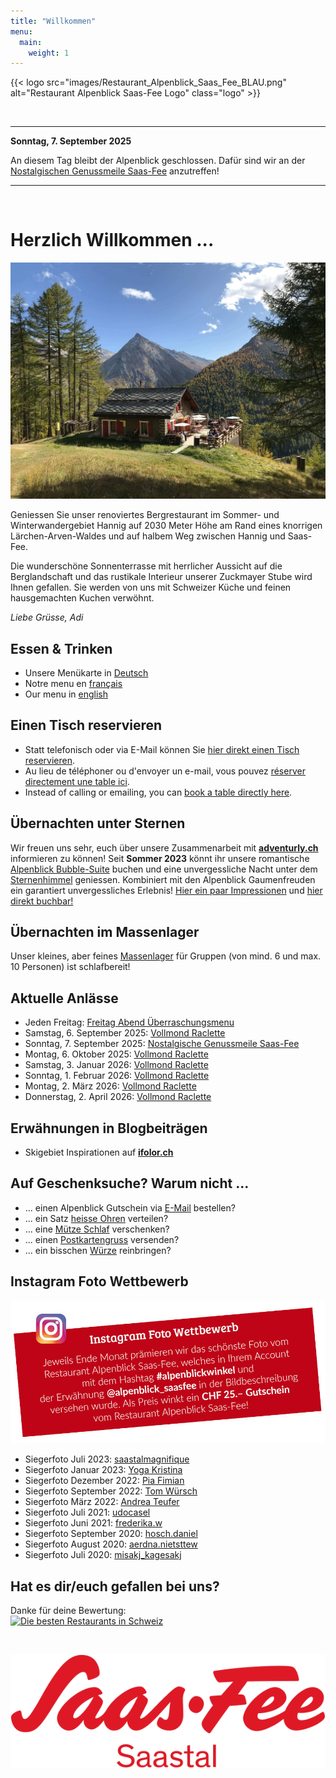 ```yaml
---
title: "Willkommen"
menu:
  main:
    weight: 1
---
```

<!-- Ein-/Auskommentieren: Ctrl + K und gleich Ctrl + C -->

{{< logo src="images/Restaurant_Alpenblick_Saas_Fee_BLAU.png" alt="Restaurant Alpenblick Saas-Fee Logo" class="logo" >}}

<!-- {{< logo src="images/Restaurant_Alpenblick_Saas_Fee_Weihnachten.png" alt="Restaurant Alpenblick Saas-Fee Logo" class="logo" >}} -->

<!-- ---
Normaler Text zwischen Linien<br>
**Fetter Text zwischen Linien**

--- -->



<br>

---

**Sonntag, 7. September 2025**

An diesem Tag bleibt der Alpenblick geschlossen. Dafür sind wir an der <a href="https://www.saas-fee.ch/de/events/top-events-im-sommer/nostalgische-genussmeile" target="_blank"> Nostalgischen Genussmeile Saas-Fee</a> anzutreffen!

---

<br>



<!-- 
Saisonschluss esch am Sonntig 26.Oktober Wintersaisonstart Freitag 12.Dezember.

**Saisonende**<br>
Wir geniessen mit euch noch bis und mit **Sonntag, XYZ. April 202X** die Wintersaison. 


**Saisonende und Start Sommersaison**<br>
Wir geniessen mit euch noch bis und mit **Sonntag, XYZ. April 202X** die Wintersaison. 

Am **Donnerstag, XYZ. Juni 202X** freuen wir uns, mit euch in die Sommersaison 202X starten zu dürfen! 


**Start Sommersaison**<br>
Wir freuen uns sehr, euch nach der Zwischensaison ab **Samstag, XYZ. Juni 202X** wieder bei uns im Restaurant Alpenblick begrüssen und verwöhnen zu dürfen!



**Saisonende**<br>
Wir geniessen mit euch noch bis und mit **Sonntag, XYZ. Oktober 202X** die Sommersaison. 


**Saisonende und Start Wintersaison**<br>
Wir geniessen mit euch noch bis und mit **Sonntag, XYZ. Oktober 202X** die Sommersaison. 

Am **Freitag, XYZ. Dezember 202X**, freuen wir uns, mit euch in die Wintersaison starten zu dürfen!


**Start Wintersaison**<br>
Am **Freitag, XYZ. Dezember 202X**, freuen wir uns, mit euch in die Wintersaison starten zu dürfen!



**Geschlossene Gesellschaft am Samstag, XYZ. August 202X**<br>
Gerne bedienen wir euch am Sonntag, XYZ. August 202X wieder wie gewohnt.

**Closed society on Saturday, XYZ August 202X**<br>
We will be happy to serve you again as usual on Sunday, XYZ August 202X.

**Société fermée le samedi XYZ août 202X**<br>
C'est avec plaisir que nous vous servirons à nouveau le dimanche XYZ août 202X comme d'habitude.
-->



# Herzlich Willkommen ...
![Alpenblick](images/Alpenblick_Ansicht_13.jpg "Alpenblick")
<!-- 
![Alpenblick](images/Alpenblick_Ansicht_16.jpg "Alpenblick") -> WINTER
![Alpenblick](images/Alpenblick_Ansicht_13.jpg "Alpenblick") -> SOMMER
![Alpenblick](images/Alpenblick_Herbst_2023_01.jpg "Alpenblick") -> HERBST
 -->

Geniessen Sie unser renoviertes Bergrestaurant im Sommer- und Winterwandergebiet Hannig auf 2030 Meter Höhe am Rand eines knorrigen Lärchen-Arven-Waldes und auf halbem Weg zwischen Hannig und Saas-Fee. 

Die wunderschöne Sonnenterrasse mit herrlicher Aussicht auf die Berglandschaft und das rustikale Interieur unserer Zuckmayer Stube wird Ihnen gefallen. Sie werden von uns mit Schweizer Küche und feinen hausgemachten Kuchen verwöhnt.

_Liebe Grüsse, Adi_


## Essen & Trinken
* Unsere Menükarte in <a href="images/Alpenblick_Menukarte_QR_Code_DE.pdf" target="_blank">Deutsch</a>
* Notre menu en <a href="images/Alpenblick_Menukarte_QR_Code_FR.pdf" target="_blank">français</a>
* Our menu in <a href="images/Alpenblick_Menukarte_QR_Code_EN.pdf" target="_blank">english</a>


## Einen Tisch reservieren
* Statt telefonisch oder via E-Mail können Sie <a href="https://reserve.foratable.com?restaurantHash=3be5e5e9c7df6d02cb707c204c71a1ba" target="_blank">hier direkt einen Tisch reservieren</a>.
* Au lieu de téléphoner ou d'envoyer un e-mail, vous pouvez <a href="https://reserve.foratable.com?restaurantHash=3be5e5e9c7df6d02cb707c204c71a1ba" target="_blank">réserver directement une table ici</a>.
* Instead of calling or emailing, you can <a href="https://reserve.foratable.com?restaurantHash=3be5e5e9c7df6d02cb707c204c71a1ba" target="_blank">book a table directly here</a>.


## Übernachten unter Sternen
Wir freuen uns sehr, euch über unsere Zusammenarbeit mit **<a href="https://www.adventurly.ch" target="_blank">adventurly.ch</a>** informieren zu können! Seit **Sommer 2023** könnt ihr unsere romantische <a href="images/Alpenblick_Bubble-Suite_Tag.jpg" target="_blank">Alpenblick Bubble-Suite</a> buchen und eine unvergessliche Nacht unter dem <a href="images/Alpenblick_Bubble-Suite_Nacht.jpg" target="_blank">Sternenhimmel</a> geniessen. Kombiniert mit den Alpenblick Gaumenfreuden ein garantiert unvergessliches Erlebnis! <a href="https://www.alpenblick-saasfee.ch/gallery/" target="_blank">Hier ein paar Impressionen</a> und <a href="https://adventurly.ch/unterkuenfte/bubble-suite-saas-fee/" target="_blank">hier direkt buchbar!</a>


## Übernachten im Massenlager
Unser kleines, aber feines <a href="images/Alpenblick_Flyer_Uebernachten_2022.jpg" target="_blank">Massenlager</a> für Gruppen (von mind. 6 und max. 10 Personen) ist schlafbereit!


## Aktuelle Anlässe
* Jeden Freitag: <a href="images/Alpenblick_Flyer_Freitag_Abend_Menu_2020.jpg" target="_blank"> Freitag Abend Überraschungsmenu</a>
* Samstag, 6. September 2025: <a href="images/Alpenblick_Flyer_Vollmond_Raclette_Plausch.jpg" target="_blank"> Vollmond Raclette</a>
* Sonntag, 7. September 2025: <a href="https://www.saas-fee.ch/de/events/top-events-im-sommer/nostalgische-genussmeile" target="_blank"> Nostalgische Genussmeile Saas-Fee</a>
* Montag, 6. Oktober 2025: <a href="images/Alpenblick_Flyer_Vollmond_Raclette_Plausch.jpg" target="_blank"> Vollmond Raclette</a>
* Samstag, 3. Januar 2026: <a href="images/Alpenblick_Flyer_Vollmond_Raclette_Plausch.jpg" target="_blank"> Vollmond Raclette</a>
* Sonntag, 1. Februar 2026: <a href="images/Alpenblick_Flyer_Vollmond_Raclette_Plausch.jpg" target="_blank"> Vollmond Raclette</a>
* Montag, 2. März 2026: <a href="images/Alpenblick_Flyer_Vollmond_Raclette_Plausch.jpg" target="_blank"> Vollmond Raclette</a>
* Donnerstag, 2. April 2026: <a href="images/Alpenblick_Flyer_Vollmond_Raclette_Plausch.jpg" target="_blank"> Vollmond Raclette</a>

<!-- * **ZUSÄTZLICH: AUSGEBUCHT – Donnerstag, 13. März 2025: <a href="images/Alpenblick_Flyer_Vollmond_Raclette_Plausch.jpg" target="_blank"> Vollmond Raclette</a>** -->
<!-- * AUSGEBUCHT – Sonntag, 13. April 2025: <a href="images/Alpenblick_Flyer_Vollmond_Raclette_Plausch.jpg" target="_blank"> Vollmond Raclette</a> -->
<!-- * 04. – 25. September 2022: <a href="https://www.saas-fee.ch/de/events/top-events-im-sommer/saaser-gaumengaudi" target="_blank"> Saaser Gaumengaudi</a> (-> <a href="images/Alpenblick_Flyer_Saaser_Gaumengaudi_2022.jpg" target="_blank">Unser Menü</a>) -->
<!-- * Montag, 25. Dezember 2023: <a href="images/Alpenblick_Flyer_Christmas_Fondue.jpg" target="_blank"> Christmas Fondue</a> -->
<!-- * Samstag, 24. Dezember 2022: <a href="images/Alpenblick_Flyer_Weihnachtsmenu.jpg" target="_blank"> Weihnachtsmenu</a> -->
<!-- * Ostersonntag, 20. April 2025: <a href="images/Alpenblick_Flyer_Ostern.jpg" target="_blank"> Alpenblick Ostereiersuche</a> -->
<!-- * Samstag, 19. Juli 2025: <a href="images/Alpenblick_Flyer_Hannig_Tavolata.jpg" target="_blank"> Hannig Tavolata</a> (mit dem Bergrestaurant Hannig) -->
<!-- * Sonntag, 27. Juli 2025: Ziegenfest Saas--Fee -->
<!-- * Sonntag, 27. Juli 2025: <a href="images/Alpenblick_Flyer_Ziegenfest.jpg" target="_blank"> Ziegenfest Saas--Fee</a> -->
<!-- * Freitag, 1. August 2025: <a href="images/Alpenblick_Flyer_1_August.jpg" target="_blank"> 1.-August-BBQ</a> -->
<!-- * Sonntag, 10. Juli 2022: <a href="https://www.saas-fee.ch/de/events/top-events-im-sommer/saaser-gourmet-trail" target="_blank"> Saaser Gourmet-Trail</a> -->
<!-- * Sonntag, 11. August 2024:  <a href="images/Alpenblick_Flyer_Jubiläums-Brunch.jpg" target="_blank"> Alpenblick Jubiläums-Brunch</a> -->


## Erwähnungen in Blogbeiträgen
* Skigebiet Inspirationen auf **<a href="https://www.ifolor.ch/inspirationen/skifahren-in-der-schweiz-die-besten-orte" target="_blank">ifolor.ch</a>**


## Auf Geschenksuche? Warum nicht ...
* ... einen Alpenblick Gutschein via [E-Mail](mailto:info@alpenblick-saasfee.ch?Subject=Gutscheinbestellung) bestellen? 
* ... ein Satz <a href="images/Alpenblick_Stirnband.jpg" target="_blank">heisse Ohren</a> verteilen?
* ... eine <a href="images/Alpenblick_Flyer_Uebernachten_2022.jpg" target="_blank">Mütze Schlaf</a> verschenken?
* ... einen <a href="images/Alpenblick_Postkarten.jpg" target="_blank">Postkartengruss</a> versenden?
* ... ein bisschen <a href="images/Alpenblick_Flyer_Verfeinern_2021.jpg" target="_blank">Würze</a> reinbringen?


## Instagram Foto Wettbewerb
<a href="https://www.instagram.com/alpenblick_saasfee/" target="_blank" alt="Instagram" title="Instagram"><img src="images/Alpenblick_Insta_Foto_Wettbewerb.jpg" alt="Instagram"></a>

* Siegerfoto Juli 2023: <a href="images/Alpenblick_alpenblickwinkel_23_07_saastalmagnifique.png" target="_blank"> saastalmagnifique</a>
* Siegerfoto Januar 2023: <a href="images/Alpenblick_alpenblickwinkel_23_01_yoga_kristina.png" target="_blank"> Yoga Kristina</a>
* Siegerfoto Dezember 2022: <a href="images/Alpenblick_alpenblickwinkel_22_12_fimian_pia.png" target="_blank"> Pia Fimian</a>
* Siegerfoto September 2022: <a href="images/Alpenblick_alpenblickwinkel_22_09_wuerschtom.png" target="_blank"> Tom Würsch</a>
* Siegerfoto März 2022: <a href="images/Alpenblick_alpenblickwinkel_22_03_Andrea_Teufer.png" target="_blank"> Andrea Teufer</a>
* Siegerfoto Juli 2021: <a href="images/Alpenblick_alpenblickwinkel_21_07_udocasel.png" target="_blank"> udocasel</a>
* Siegerfoto Juni 2021: <a href="images/Alpenblick_alpenblickwinkel_21_06_frederika_w.png" target="_blank"> frederika.w</a>
* Siegerfoto September 2020: <a href="images/Alpenblick_alpenblickwinkel_20_09_hosch_daniel.png" target="_blank"> hosch.daniel</a>
* Siegerfoto August 2020: <a href="images/Alpenblick_alpenblickwinkel_20_08_aerdna_nietsttew.png" target="_blank"> aerdna.nietsttew</a>
* Siegerfoto Juli 2020: <a href="images/Alpenblick_alpenblickwinkel_20_07_misakj_kagesakj.png" target="_blank"> misakj_kagesakj</a>

<!-- ## Wallis Werbeaktion – 100-Franken-Gutschein
Wir machen mit! <a href="https://www.valais.ch/de/info/landingpage/100-franken-gutschein" target="_blank"> Profitiert</a> jetzt auch bei uns:
<a href="https://www.valais.ch/de/info/landingpage/100-franken-gutschein" target="_blank" alt="Wallis Werbeaktion" title="Wallis Werbeaktion"><img src="images/Alpenblick_Wallis_Werbeaktion_100_Franken_Gutschein.jpg" alt="Wallis Werbeaktion"></a> -->


## Hat es dir/euch gefallen bei uns?
Danke für deine Bewertung:<br>
<a href="https://www.suissegourmet.ch/saas-fee/restaurant-alpenblick/" target="_blank" alt="Die besten Restaurants in Schweiz" title="Die besten Restaurants in Schweiz"><img src="https://www.suissegourmet.ch/gourmetbutton/stempel.php?rid=72573" alt="Die besten Restaurants in Schweiz"></a>

<br>

<a href="https://www.saas-fee.ch/" target="_blank" alt="Saas-Fee" title="Saas-Fee"><img src="images/Saas-Fee_Logo_Rot_RGB.svg" alt="Saas-Fee" class="logo"></a>
